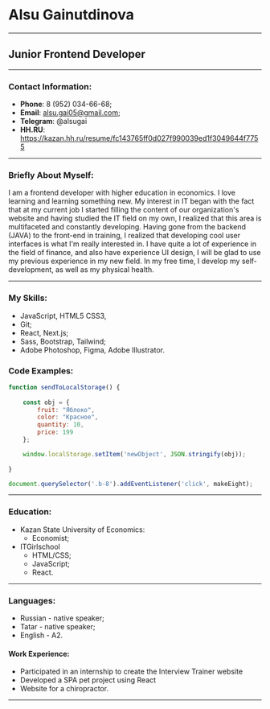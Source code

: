 # Alsu Gainutdinova
____
## Junior Frontend Developer
____
### Contact Information:
- **Phone**: 8 (952) 034-66-68;
- **Email**: alsu.gai05@gmail.com;
- **Telegram**: @alsugai
- **HH.RU**: https://kazan.hh.ru/resume/fc143765ff0d027f990039ed1f3049644f7755
_____

### Briefly About Myself:
I am a frontend developer with higher education in economics.
I love learning and learning something new. My interest in IT began with the fact that at
my current job I started filling the content of our organization's website and
having studied the IT field on my own, I realized that this area is multifaceted and constantly
developing.
Having gone from the backend (JAVA) to the front-end in training, I realized that developing cool
user interfaces is what I'm really interested in.
I have quite a lot of experience in the field of finance, and also have experience
UI design, I will be glad to use my previous experience in my new field.
In my free time, I develop my self-development, as well as my physical health.
______

### My Skills:
-  JavaScript, HTML5 CSS3,
-  Git;
- React, Next.js;
- Sass, Bootstrap, Tailwind;
- Adobe Photoshop, Figma, Adobe Illustrator.
### Code Examples:
```javascript
function sendToLocalStorage() {
	
	const obj = {
		fruit: "Яблоко",
		color: "Красное",
		quantity: 10,
		price: 199
	};

	window.localStorage.setItem('newObject', JSON.stringify(obj));
	
}

document.querySelector('.b-8').addEventListener('click', makeEight);
```
______
### Education:
- Kazan State University of Economics:
    - Economist;
- ITGirlschool
    - HTML/CSS;
    - JavaScript;
    - React.
_________

### Languages:
- Russian - native speaker;
- Tatar - native speaker;
- English - A2.


#### Work Experience:
- Participated in an internship to create the Interview Trainer website
- Developed a SPA pet project using React
- Website for a chiropractor.
_____
